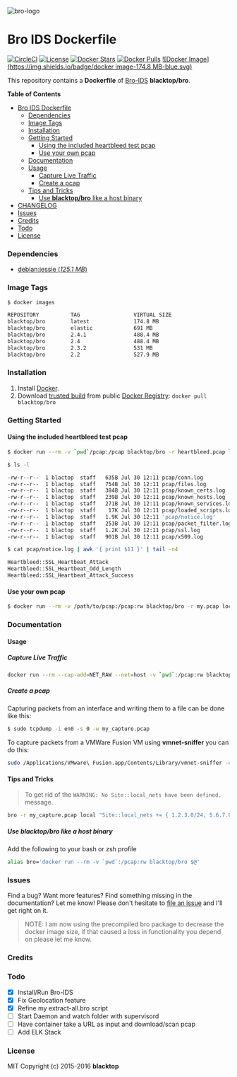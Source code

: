 ![bro-logo](https://raw.githubusercontent.com/blacktop/docker-bro/master/logo.png)

Bro IDS Dockerfile
==================

[![CircleCI](https://circleci.com/gh/blacktop/docker-bro.png?style=shield)](https://circleci.com/gh/blacktop/docker-bro) [![License](http://img.shields.io/:license-mit-blue.svg)](http://doge.mit-license.org) [![Docker Stars](https://img.shields.io/docker/stars/blacktop/bro.svg)](https://hub.docker.com/r/blacktop/bro/) [![Docker Pulls](https://img.shields.io/docker/pulls/blacktop/bro.svg)](https://hub.docker.com/r/blacktop/bro/) [![Docker Image](https://img.shields.io/badge/docker image-174.8 MB-blue.svg)](https://hub.docker.com/r/blacktop/bro/)

This repository contains a **Dockerfile** of [Bro-IDS](http://www.bro.org/index.html) **blacktop/bro**.

**Table of Contents**

-	[Bro IDS Dockerfile](#bro-ids-dockerfile)
	-	[Dependencies](#dependencies)
	-	[Image Tags](#image-tags)
	-	[Installation](#installation)
	-	[Getting Started](#getting-started)
		-	[Using the included heartbleed test pcap](#using-the-included-heartbleed-test-pcap)
		-	[Use your own pcap](#use-your-own-pcap)
	-	[Documentation](#documentation)
      -	[Usage](#usage)
        -	[Capture Live Traffic](#capture-live-traffic)
        -	[Create a pcap](#create-a-pcap)
      -	[Tips and Tricks](#tips-and-tricks)
        -	[Use **blacktop/bro** like a host binary](#use-blacktopbro-like-a-host-binary)
  - [CHANGELOG](https://github.com/blacktop/docker-bro/blob/master/CHANGELOG.md)
  -	[Issues](#issues)
  -	[Credits](#credits)
  -	[Todo](#todo)
  -	[License](#license)

### Dependencies

-	[debian:jessie (*125.1 MB*\)](https://hub.docker.com/_/debian/)

### Image Tags

```bash
$ docker images

REPOSITORY          TAG                 VIRTUAL SIZE
blacktop/bro        latest              174.8 MB
blacktop/bro        elastic             691 MB
blacktop/bro        2.4.1               488.4 MB
blacktop/bro        2.4                 488.4 MB
blacktop/bro        2.3.2               531 MB
blacktop/bro        2.2                 527.9 MB
```

### Installation

1.	Install [Docker](https://docs.docker.com).
2.	Download [trusted build](https://hub.docker.com/r/blacktop/bro/) from public [Docker Registry](https://index.docker.io/): `docker pull blacktop/bro`

### Getting Started

#### Using the included heartbleed test pcap

```bash
$ docker run --rm -v `pwd`/pcap:/pcap blacktop/bro -r heartbleed.pcap local "Site::local_nets += { 192.168.11.0/24 }"
```

```bash
$ ls -l

-rw-r--r--  1 blactop  staff   635B Jul 30 12:11 pcap/conn.log
-rw-r--r--  1 blactop  staff   754B Jul 30 12:11 pcap/files.log
-rw-r--r--  1 blactop  staff   384B Jul 30 12:11 pcap/known_certs.log
-rw-r--r--  1 blactop  staff   239B Jul 30 12:11 pcap/known_hosts.log
-rw-r--r--  1 blactop  staff   271B Jul 30 12:11 pcap/known_services.log
-rw-r--r--  1 blactop  staff    17K Jul 30 12:11 pcap/loaded_scripts.log
-rw-r--r--  1 blactop  staff   1.9K Jul 30 12:11 'pcap/notice.log'
-rw-r--r--  1 blactop  staff   253B Jul 30 12:11 pcap/packet_filter.log
-rw-r--r--  1 blactop  staff   1.2K Jul 30 12:11 pcap/ssl.log
-rw-r--r--  1 blactop  staff   901B Jul 30 12:11 pcap/x509.log
```

```bash
$ cat pcap/notice.log | awk '{ print $11 }' | tail -n4

Heartbleed::SSL_Heartbeat_Attack
Heartbleed::SSL_Heartbeat_Odd_Length
Heartbleed::SSL_Heartbeat_Attack_Success
```

#### Use your own pcap

```bash
$ docker run --rm -v /path/to/pcap:/pcap:rw blacktop/bro -r my.pcap local
```

### Documentation

#### Usage

##### Capture Live Traffic

```bash
docker run --rm --cap-add=NET_RAW --net=host -v `pwd`:/pcap:rw blacktop/bro -i eth0
```

##### Create a pcap

Capturing packets from an interface and writing them to a file can be done like this:

```bash
$ sudo tcpdump -i en0 -s 0 -w my_capture.pcap
```

To capture packets from a VMWare Fusion VM using **vmnet-sniffer** you can do this:

```bash
sudo /Applications/VMware\ Fusion.app/Contents/Library/vmnet-sniffer -e -w my_capture.pcap vmnet8
```

#### Tips and Tricks

> To get rid of the `WARNING: No Site::local_nets have been defined.` message.

```bash
bro -r my_capture.pcap local "Site::local_nets += { 1.2.3.0/24, 5.6.7.0/24 }"
```

##### Use **blacktop/bro** like a host binary

Add the following to your bash or zsh profile

```bash
alias bro='docker run --rm -v `pwd`:/pcap:rw blacktop/bro $@'
```

### Issues

Find a bug? Want more features? Find something missing in the documentation? Let me know! Please don't hesitate to [file an issue](https://github.com/blacktop/docker-bro/issues/new) and I'll get right on it.

> NOTE: I am now using the precompiled bro package to decrease the docker image size, if that caused a loss in functionality you depend on please let me know.

### Credits

### Todo

-	[x] Install/Run Bro-IDS
-	[x] Fix Geolocation feature
-	[x] Refine my extract-all.bro script
-	[ ] Start Daemon and watch folder with supervisord
-	[ ] Have container take a URL as input and download/scan pcap
-	[ ] Add ELK Stack

### License

MIT Copyright (c) 2015-2016 **blacktop**
